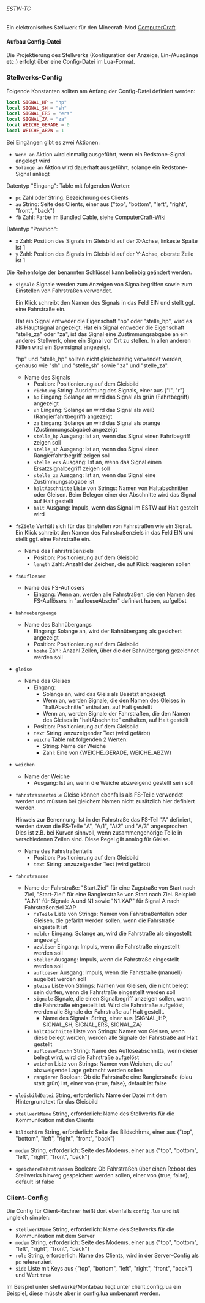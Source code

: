 ###### ESTW-TC

Ein elektronisches Stellwerk für den Minecraft-Mod [ComputerCraft](https://www.computercraft.info/).

#### Aufbau Config-Datei

Die Projektierung des Stellwerks (Konfiguration der Anzeige, Ein-/Ausgänge etc.) erfolgt über eine Config-Datei im Lua-Format.

### Stellwerks-Config

Folgende Konstanten sollten am Anfang der Config-Datei definiert werden:
``` lua
local SIGNAL_HP = "hp"
local SIGNAL_SH = "sh"
local SIGNAL_ERS = "ers"
local SIGNAL_ZA = "za"
local WEICHE_GERADE = 0
local WEICHE_ABZW = 1
```

Bei Eingängen gibt es zwei Aktionen:
- `Wenn an` Aktion wird einmalig ausgeführt, wenn ein Redstone-Signal angelegt wird
- `Solange an` Aktion wird dauerhaft ausgeführt, solange ein Redstone-Signal anliegt

Datentyp "Eingang": Table mit folgenden Werten:
- `pc`
	Zahl oder String: Bezeichnung des Clients
- `au`
	String: Seite des Clients, einer aus {"top", "bottom", "left", "right", "front", "back"}
- `fb`
	Zahl: Farbe im Bundled Cable, siehe [ComputerCraft-Wiki](http://www.computercraft.info/wiki/Colors_(API)#Colors)

Datentyp "Position":
- `x` Zahl: Position des Signals im Gleisbild auf der X-Achse, linkeste Spalte ist 1
- `y` Zahl: Position des Signals im Gleisbild auf der Y-Achse, oberste Zeile ist 1

Die Reihenfolge der benannten Schlüssel kann beliebig geändert werden.

- `signale`
	Signale werden zum Anzeigen von Signalbegriffen sowie zum Einstellen von Fahrstraßen verwendet.
	
	Ein Klick schreibt den Namen des Signals in das Feld EIN und stellt ggf. eine Fahrstraße ein.
	
	Hat ein Signal entweder die Eigenschaft "hp" oder "stelle_hp", wird es als Hauptsignal angezeigt.
	Hat ein Signal entweder die Eigenschaft "stelle_za" oder "za", ist das Signal eine Zustimmungsabgabe an ein anderes Stellwerk, ohne ein Signal vor Ort zu stellen.
	In allen anderen Fällen wird ein Sperrsignal angezeigt.
	
	"hp" und "stelle_hp" sollten nicht gleichezeitig verwendet werden, genauso wie "sh" und "stelle_sh" sowie "za" und "stelle_za".
	- Name des Signals
		- Position: Positionierung auf dem Gleisbild
		- `richtung`
		String: Ausrichtung des Signals, einer aus {"l", "r"}
		- `hp`
		Eingang: Solange an wird das Signal als grün (Fahrtbegriff) angezeigt
		- `sh`
		Eingang: Solange an wird das Signal als weiß (Rangierfahrtbegriff) angezeigt
		- `za`
		Eingang: Solange an wird das Signal als orange (Zustimmungsabgabe) angezeigt
		- `stelle_hp`
		Ausgang: Ist an, wenn das Signal einen Fahrtbegriff zeigen soll
		- `stelle_sh`
		Ausgang: Ist an, wenn das Signal einen Rangierfahrtbegriff zeigen soll
		- `stelle_ers`
		Ausgang: Ist an, wenn das Signal einen Ersatzsignalbegriff zeigen soll
		- `stelle_za`
		Ausgang: Ist an, wenn das Signal eine Zustimmungsabgabe ist
		- `haltAbschnitte`
		Liste von Strings: Namen von Haltabschnitten oder Gleisen. Beim Belegen einer der Abschnitte wird das Signal auf Halt gestellt
		- `halt`
		Ausgang: Impuls, wenn das Signal im ESTW auf Halt gestellt wird
- `fsZiele`
	Verhält sich für das Einstellen von Fahrstraßen wie ein Signal.
	Ein Klick schreibt den Namen des Fahrstraßenziels in das Feld EIN und stellt ggf. eine Fahrstraße ein.
	
	- Name des Fahrstraßenziels
		- Position: Positionierung auf dem Gleisbild
		- `length`
		Zahl: Anzahl der Zeichen, die auf Klick reagieren sollen
- `fsAufloeser`
	- Name des FS-Auflösers
		- Eingang: Wenn an, werden alle Fahrstraßen, die den Namen des FS-Auflösers in "aufloeseAbschn" definiert haben, aufgelöst
- `bahnuebergaenge`
	- Name des Bahnübergangs
		- Eingang: Solange an, wird der Bahnübergang als gesichert angezeigt
		- Position: Positionierung auf dem Gleisbild
		- `hoehe`
			Zahl: Anzahl Zeilen, über die der Bahnübergang gezeichnet werden soll
- `gleise`
	- Name des Gleises
		- Eingang:
			- Solange an, wird das Gleis als Besetzt angezeigt.
			- Wenn an, werden Signale, die den Namen des Gleises in "haltAbschnitte" enthalten, auf Halt gestellt
			- Wenn an, werden Signale der Fahrstraßen, die den Namen des Gleises in "haltAbschnitte" enthalten, auf Halt gestellt
		- Position: Positionierung auf dem Gleisbild
		- `text`
			String: anzuzeigender Text (wird gefärbt)
		- `weiche` Table mit folgenden 2 Werten:
			- String: Name der Weiche
			- Zahl: Eine von {WEICHE_GERADE, WEICHE_ABZW}
- `weichen`
	- Name der Weiche
		- Ausgang: Ist an, wenn die Weiche abzweigend gestellt sein soll
- `fahrstrassenteile`
	Gleise können ebenfalls als FS-Teile verwendet werden und müssen bei gleichem Namen nicht zusätzlich hier definiert werden.
	
	Hinweis zur Benennung: Ist in der Fahrstraße das FS-Teil "A" definiert, werden davon die FS-Teile "A", "A/1", "A/2" und "A/3" angesprochen. Dies ist z.B. bei Kurven sinnvoll, wenn zusammengehörige Teile in verschiedenen Zeilen sind. Diese Regel gilt analog für Gleise.
	- Name des Fahrstraßenteils
		- Position: Positionierung auf dem Gleisbild
		- `text`
			String: anzuzeigender Text (wird gefärbt)
- `fahrstrassen`
	- Name der Fahrstraße: "Start.Ziel" für eine Zugstraße von Start nach Ziel, "Start-Ziel" für eine Rangierstraße von Start nach Ziel. Beispiel: "A.N1" für Signale A und N1 sowie "N1.XAP" für Signal A nach Fahrstraßenziel XAP
		- `fsTeile`
			Liste von Strings: Namen von Fahrstraßenteilen oder Gleisen, die gefärbt werden sollen, wenn die Fahrstraße eingestellt ist
		- `melder`
			Eingang: Solange an, wird die Fahrstraße als eingestellt angezeigt
		- `azslöser`
			Eingang: Impuls, wenn die Fahrstraße eingestellt werden soll
		- `steller`
			Ausgang: Impuls, wenn die Fahrstraße eingestellt werden soll
		- `aufloeser`
			Ausgang: Impuls, wenn die Fahrstraße (manuell) augelöst werden soll
		- `gleise`
			Liste von Strings: Namen von Gleisen, die nicht belegt sein dürfen, wenn die Fahrstraße eingestellt werden soll
		- `signale`
			Signale, die einen Signalbegriff anzeigen sollen, wenn die Fahrstraße eingestellt ist. Wird die Fahrstraße aufgelöst, werden alle Signale der Fahrstraße auf Halt gestellt.
			- Name des Signals:
				String, einer aus {SIGNAL_HP, SIGNAL_SH, SIGNAL_ERS, SIGNAL_ZA}
		- `haltAbschnitte`
			Liste von Strings: Namen von Gleisen, wenn diese belegt werden, werden alle Signale der Fahrstraße auf Halt gestellt
		- `aufloeseAbschn`
			String: Name des Auflöseabschnitts, wenn dieser belegt wird, wird die Fahrstraße aufgelöst
		- `weichen`
			Liste von Strings: Namen von Weichen, die auf abzweigende Lage gebracht werden sollen
		- `rangieren`
			Boolean: Ob die Fahrstraße eine Rangierstraße (blau statt grün) ist, einer von {true, false}, default ist false
- `gleisbildDatei`
	String, erforderlich: Name der Datei mit dem Hintergrundtext für das Gleisbild
- `stellwerkName`
	String, erforderlich: Name des Stellwerks für die Kommunikation mit den Clients
- `bildschirm`
	String, erforderlich: Seite des Bildschirms, einer aus {"top", "bottom", "left", "right", "front", "back"}
- `modem`
	String, erforderlich: Seite des Modems, einer aus {"top", "bottom", "left", "right", "front", "back"}
- `speichereFahrstrassen`
	Boolean: Ob Fahrstraßen über einen Reboot des Stellwerks hinweg gespeichert werden sollen, einer von {true, false}, default ist false

### Client-Config

Die Config für Client-Rechner heißt dort ebenfalls `config.lua` und ist ungleich simpler:

- `stellwerkName`
	String, erforderlich: Name des Stellwerks für die Kommunikation mit dem Server
- `modem`
	String, erforderlich: Seite des Modems, einer aus {"top", "bottom", "left", "right", "front", "back"}
- `role`
	String, erforderlich: Name des Clients, wird in der Server-Config als `pc` referenziert
- `side`
	Liste mit Keys aus {"top", "bottom", "left", "right", "front", "back"} und Wert `true`

Im Beispiel unter stellwerke/Montabau liegt unter client.config.lua ein Beispiel, diese müsste aber in config.lua umbenannt werden.
